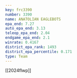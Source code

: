 ```yaml
---
key: frc3390
number: 3390
name: ANATOLIAN EAGLEBOTS
epa_end: 7.27
auto_epa_end: 3.13
teleop_epa_end: 2.04
endgame_epa_end: 2.1
winrate: 0.4167
district_epa_rank: 1493
district_epa_percentile: 0.171
type: Team
---
```

[[2024flwp]]
